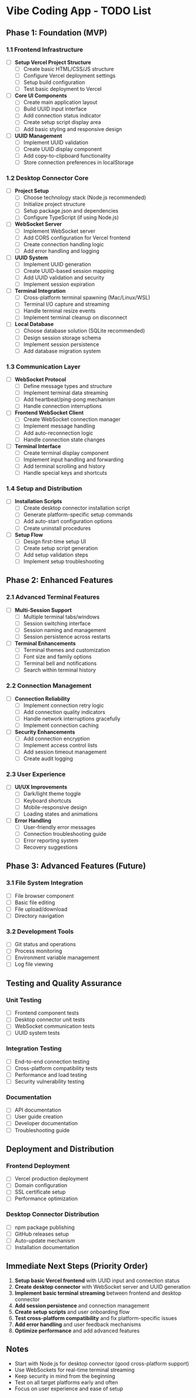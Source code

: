 # Vibe Coding App - TODO List

## Phase 1: Foundation (MVP)

### 1.1 Frontend Infrastructure
- [ ] **Setup Vercel Project Structure**
  - [ ] Create basic HTML/CSS/JS structure
  - [ ] Configure Vercel deployment settings
  - [ ] Setup build configuration
  - [ ] Test basic deployment to Vercel

- [ ] **Core UI Components**
  - [ ] Create main application layout
  - [ ] Build UUID input interface
  - [ ] Add connection status indicator
  - [ ] Create setup script display area
  - [ ] Add basic styling and responsive design

- [ ] **UUID Management**
  - [ ] Implement UUID validation
  - [ ] Create UUID display component
  - [ ] Add copy-to-clipboard functionality
  - [ ] Store connection preferences in localStorage

### 1.2 Desktop Connector Core
- [ ] **Project Setup**
  - [ ] Choose technology stack (Node.js recommended)
  - [ ] Initialize project structure
  - [ ] Setup package.json and dependencies
  - [ ] Configure TypeScript (if using Node.js)

- [ ] **WebSocket Server**
  - [ ] Implement WebSocket server
  - [ ] Add CORS configuration for Vercel frontend
  - [ ] Create connection handling logic
  - [ ] Add error handling and logging

- [ ] **UUID System**
  - [ ] Implement UUID generation
  - [ ] Create UUID-based session mapping
  - [ ] Add UUID validation and security
  - [ ] Implement session expiration

- [ ] **Terminal Integration**
  - [ ] Cross-platform terminal spawning (Mac/Linux/WSL)
  - [ ] Terminal I/O capture and streaming
  - [ ] Handle terminal resize events
  - [ ] Implement terminal cleanup on disconnect

- [ ] **Local Database**
  - [ ] Choose database solution (SQLite recommended)
  - [ ] Design session storage schema
  - [ ] Implement session persistence
  - [ ] Add database migration system

### 1.3 Communication Layer
- [ ] **WebSocket Protocol**
  - [ ] Define message types and structure
  - [ ] Implement terminal data streaming
  - [ ] Add heartbeat/ping-pong mechanism
  - [ ] Handle connection interruptions

- [ ] **Frontend WebSocket Client**
  - [ ] Create WebSocket connection manager
  - [ ] Implement message handling
  - [ ] Add auto-reconnection logic
  - [ ] Handle connection state changes

- [ ] **Terminal Interface**
  - [ ] Create terminal display component
  - [ ] Implement input handling and forwarding
  - [ ] Add terminal scrolling and history
  - [ ] Handle special keys and shortcuts

### 1.4 Setup and Distribution
- [ ] **Installation Scripts**
  - [ ] Create desktop connector installation script
  - [ ] Generate platform-specific setup commands
  - [ ] Add auto-start configuration options
  - [ ] Create uninstall procedures

- [ ] **Setup Flow**
  - [ ] Design first-time setup UI
  - [ ] Create setup script generation
  - [ ] Add setup validation steps
  - [ ] Implement setup troubleshooting

## Phase 2: Enhanced Features

### 2.1 Advanced Terminal Features
- [ ] **Multi-Session Support**
  - [ ] Multiple terminal tabs/windows
  - [ ] Session switching interface
  - [ ] Session naming and management
  - [ ] Session persistence across restarts

- [ ] **Terminal Enhancements**
  - [ ] Terminal themes and customization
  - [ ] Font size and family options
  - [ ] Terminal bell and notifications
  - [ ] Search within terminal history

### 2.2 Connection Management
- [ ] **Connection Reliability**
  - [ ] Implement connection retry logic
  - [ ] Add connection quality indicators
  - [ ] Handle network interruptions gracefully
  - [ ] Implement connection caching

- [ ] **Security Enhancements**
  - [ ] Add connection encryption
  - [ ] Implement access control lists
  - [ ] Add session timeout management
  - [ ] Create audit logging

### 2.3 User Experience
- [ ] **UI/UX Improvements**
  - [ ] Dark/light theme toggle
  - [ ] Keyboard shortcuts
  - [ ] Mobile-responsive design
  - [ ] Loading states and animations

- [ ] **Error Handling**
  - [ ] User-friendly error messages
  - [ ] Connection troubleshooting guide
  - [ ] Error reporting system
  - [ ] Recovery suggestions

## Phase 3: Advanced Features (Future)

### 3.1 File System Integration
- [ ] File browser component
- [ ] Basic file editing
- [ ] File upload/download
- [ ] Directory navigation

### 3.2 Development Tools
- [ ] Git status and operations
- [ ] Process monitoring
- [ ] Environment variable management
- [ ] Log file viewing

## Testing and Quality Assurance

### Unit Testing
- [ ] Frontend component tests
- [ ] Desktop connector unit tests
- [ ] WebSocket communication tests
- [ ] UUID system tests

### Integration Testing
- [ ] End-to-end connection testing
- [ ] Cross-platform compatibility tests
- [ ] Performance and load testing
- [ ] Security vulnerability testing

### Documentation
- [ ] API documentation
- [ ] User guide creation
- [ ] Developer documentation
- [ ] Troubleshooting guide

## Deployment and Distribution

### Frontend Deployment
- [ ] Vercel production deployment
- [ ] Domain configuration
- [ ] SSL certificate setup
- [ ] Performance optimization

### Desktop Connector Distribution
- [ ] npm package publishing
- [ ] GitHub releases setup
- [ ] Auto-update mechanism
- [ ] Installation documentation

## Immediate Next Steps (Priority Order)
1. **Setup basic Vercel frontend** with UUID input and connection status
2. **Create desktop connector** with WebSocket server and UUID generation
3. **Implement basic terminal streaming** between frontend and desktop connector
4. **Add session persistence** and connection management
5. **Create setup scripts** and user onboarding flow
6. **Test cross-platform compatibility** and fix platform-specific issues
7. **Add error handling** and user feedback mechanisms
8. **Optimize performance** and add advanced features

## Notes
- Start with Node.js for desktop connector (good cross-platform support)
- Use WebSockets for real-time terminal streaming
- Keep security in mind from the beginning
- Test on all target platforms early and often
- Focus on user experience and ease of setup